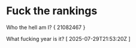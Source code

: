 # Fuck the rankings

Who the hell am I?
{ 21082467 }

What fucking year is it?
[ 2025-07-29T21:53:20Z ]
